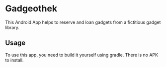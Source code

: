 # Gadgeothek

This Android App helps to reserve and loan gadgets from a fictitious gadget library.

## Usage
To use this app, you need to build it yourself using gradle.  There is no APK to install.
